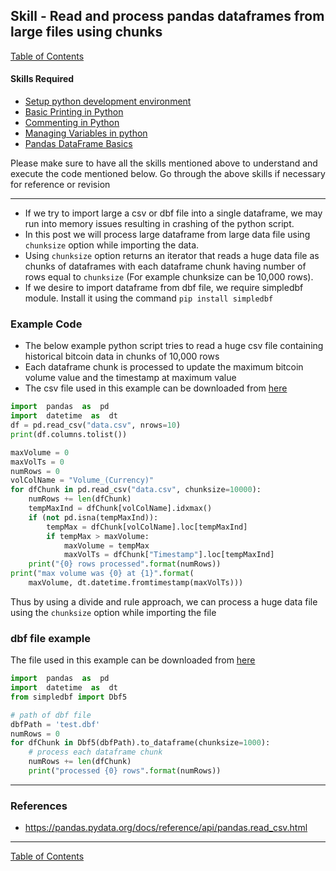 ## Skill - Read and process pandas dataframes from large files using chunks
[Table of Contents](https://nagasudhir.blogspot.com/2020/04/taming-python-table-of-contents.html)

#### Skills Required
* [Setup python development environment](https://nagasudhir.blogspot.com/2020/04/setup-python-development-environment_14.html)
* [Basic Printing in Python](https://nagasudhir.blogspot.com/2020/04/basic-printing-in-python.html)
* [Commenting in Python](https://nagasudhir.blogspot.com/2020/04/comments-in-python.html)
* [Managing Variables in python](https://nagasudhir.blogspot.com/2020/04/managing-variables-in-python.html)
* [Pandas DataFrame Basics](https://nagasudhir.blogspot.com/2020/05/pandas-dataframe-basics.html)

Please make sure to have all the skills mentioned above to understand and execute the code mentioned below. Go through the above skills if necessary for reference or revision

<hr/>

* If we try to import large a csv or dbf file into a single dataframe, we may run into memory issues resulting in crashing of the python script.
* In this post we will process large dataframe from large data file using ```chunksize``` option while importing the data.
*  Using ```chunksize``` option returns an iterator that reads a huge data file as chunks of dataframes with each dataframe chunk having number of rows equal to ```chunksize``` (For example chunksize can be 10,000 rows).
* If we desire to import dataframe from dbf file, we require simpledbf module. Install it using the command `pip install simpledbf`

### Example Code
* The below example python script tries to read a huge csv file containing historical bitcoin data in chunks of 10,000 rows 
* Each dataframe chunk is processed to update the maximum bitcoin volume value and the timestamp at maximum value
* The csv file used in this example can be downloaded from [here](https://www.kaggle.com/mczielinski/bitcoin-historical-data)

```python
import  pandas  as  pd
import  datetime  as  dt
df = pd.read_csv("data.csv", nrows=10)
print(df.columns.tolist())

maxVolume = 0
maxVolTs = 0
numRows = 0
volColName = "Volume_(Currency)"
for dfChunk in pd.read_csv("data.csv", chunksize=10000):
    numRows += len(dfChunk)
    tempMaxInd = dfChunk[volColName].idxmax()
    if (not pd.isna(tempMaxInd)):
        tempMax = dfChunk[volColName].loc[tempMaxInd]
        if tempMax > maxVolume:
            maxVolume = tempMax
            maxVolTs = dfChunk["Timestamp"].loc[tempMaxInd]
    print("{0} rows processed".format(numRows))
print("max volume was {0} at {1}".format(
    maxVolume, dt.datetime.fromtimestamp(maxVolTs)))
```

Thus by using a divide and rule approach, we can process a huge data file using the ```chunksize``` option while importing the file

### dbf file example
The file used in this example can be downloaded from [here](https://github.com/nagasudhirpulla/taming_python/raw/master/blog/skills/assets/data/marks.dbf)
```python
import  pandas  as  pd
import  datetime  as  dt
from simpledbf import Dbf5

# path of dbf file
dbfPath = 'test.dbf'
numRows = 0
for dfChunk in Dbf5(dbfPath).to_dataframe(chunksize=1000):  
	# process each dataframe chunk
	numRows += len(dfChunk)
	print("processed {0} rows".format(numRows))
```

<hr/>

### References
* https://pandas.pydata.org/docs/reference/api/pandas.read_csv.html

<hr/>

[Table of Contents](https://nagasudhir.blogspot.com/2020/04/taming-python-table-of-contents.html)




<!--stackedit_data:
eyJoaXN0b3J5IjpbMzYxNzc5NDJdfQ==
-->